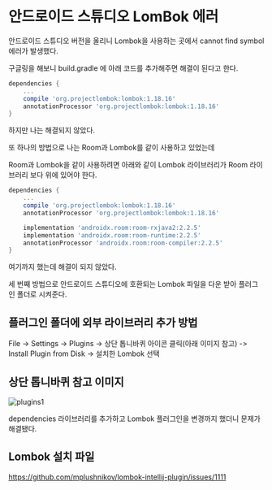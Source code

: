 # 안드로이드 스튜디오 LomBok 에러
안드로이드 스튜디오 버전을 올리니 Lombok을 사용하는 곳에서 cannot find symbol 에러가 발생했다.

구글링을 해보니 build.gradle 에 아래 코드를 추가해주면 해결이 된다고 한다.
```gradle
dependencies {
    ...
    compile 'org.projectlombok:lombok:1.18.16'
    annotationProcessor 'org.projectlombok:lombok:1.18.16'
}
```

하지만 나는 해결되지 않았다.

또 하나의 방법으로 나는 Room과 Lombok를 같이 사용하고 있었는데

Room과 Lombok을 같이 사용하려면 아래와 같이 Lombok 라이브러리가 Room 라이브러리 보다 위에 있어야 한다.
```gradle
dependencies {
    ...
    compile 'org.projectlombok:lombok:1.18.16'
    annotationProcessor 'org.projectlombok:lombok:1.18.16'

    implementation 'androidx.room:room-rxjava2:2.2.5'
    implementation 'androidx.room:room-runtime:2.2.5'
    annotationProcessor 'androidx.room:room-compiler:2.2.5'
}
```

여기까지 했는데 해결이 되지 않았다.

세 번째 방법으로 안드로이드 스튜디오에 호환되는 Lombok 파일을 다운 받아 플러그인 폴더로 시켜준다.

## 플러그인 폴더에 외부 라이브러리 추가 방법
File -> Settings -> Plugins -> 상단 톱니바퀴 아이콘 클릭(아래 이미지 참고) -> Install Plugin from Disk -> 설치한 Lombok 선택

## 상단 톱니바퀴 참고 이미지
![plugins1](https://user-images.githubusercontent.com/73802331/179897388-9dd3ef37-2b2b-4029-89d9-61cb84703723.png)


dependencies 라이브러리를 추가하고 Lombok 플러그인을 변경까지 했더니 문제가 해결됐다.

## Lombok 설치 파일
https://github.com/mplushnikov/lombok-intellij-plugin/issues/1111
